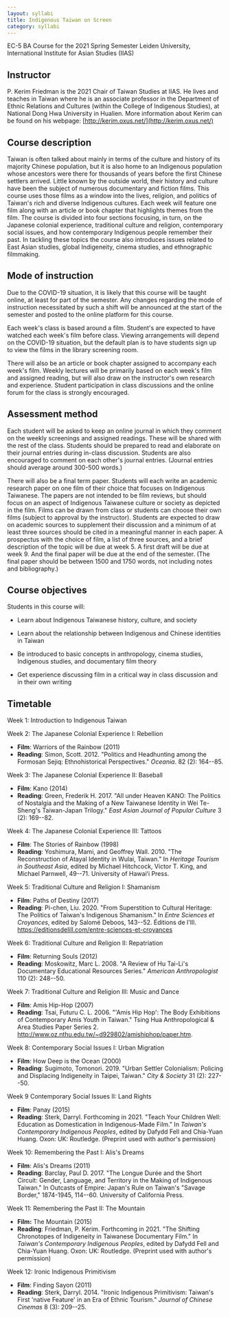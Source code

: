 ```yaml
---
layout: syllabi
title: Indigenous Taiwan on Screen
category: syllabi
---
```


EC-5 BA Course for the 2021 Spring Semester
Leiden University, International Institute for Asian Studies (IIAS) 

## Instructor

P. Kerim Friedman is the 2021 Chair of Taiwan Studies at IIAS. He lives and teaches in Taiwan where he is an associate professor in the Department of Ethnic Relations and Cultures (within the College of Indigenous Studies), at National Dong Hwa University in Hualien. More information about Kerim can be found on his webpage: [http://kerim.oxus.net/](http://kerim.oxus.net/)

## Course description

Taiwan is often talked about mainly in terms of the culture and history of its majority Chinese population, but it is also home to an Indigenous population whose ancestors were there for thousands of years before the first Chinese settlers arrived. Little known by the outside world, their history and culture have been the subject of numerous documentary and fiction films. This course uses those films as a window into the lives, religion, and politics of Taiwan's rich and diverse Indigenous cultures. Each week will feature one film along with an article or book chapter that highlights themes from the film. The course is divided into four sections focusing, in turn, on the Japanese colonial experience, traditional culture and religion, contemporary social issues, and how contemporary Indigenous people remember their past. In tackling these topics the course also introduces issues related to East Asian studies, global Indigeneity, cinema studies, and ethnographic filmmaking.

## Mode of instruction

Due to the COVID-19 situation, it is likely that this course will be taught online, at least for part of the semester. Any changes regarding the mode of instruction necessitated by such a shift will be announced at the start of the semester and posted to the online platform for this course.

Each week's class is based around a film. Student's are expected to have watched each week's film before class. Viewing arrangements will depend on the COVID-19 situation, but the default plan is to have students sign up to view the films in the library screening room.

There will also be an article or book chapter assigned to accompany each week's film. Weekly lectures will be primarily based on each week's film and assigned reading, but will also draw on the instructor's own research and experience. Student participation in class discussions and the online forum for the class is strongly encouraged.

## Assessment method

Each student will be asked to keep an online journal in which they comment on the weekly screenings and assigned readings. These will be shared with the rest of the class. Students should be prepared to read and elaborate on their journal entries during in-class discussion. Students are also encouraged to comment on each other's journal entries. (Journal entries should average around 300-500 words.)

There will also be a final term paper. Students will each write an academic research paper on one film of their choice that focuses on Indigenous Taiwanese. The papers are not intended to be film reviews, but should focus on an aspect of Indigenous Taiwanese culture or society as depicted in the film. Films can be drawn from class or students can choose their own films (subject to approval by the instructor). Students are expected to draw on academic sources to supplement their discussion and a minimum of at least three sources should be cited in a meaningful manner in each paper. A prospectus with the choice of film, a list of three sources, and a brief description of the topic will be due at week 5. A first draft will be due at week 9. And the final paper will be due at the end of the semester. (The final paper should be between 1500 and 1750 words, not including notes and bibliography.)

## Course objectives

Students in this course will:

-   Learn about Indigenous Taiwanese history, culture, and society

-   Learn about the relationship between Indigenous and Chinese identities in Taiwan

-   Be introduced to basic concepts in anthropology, cinema studies, Indigenous studies, and documentary film theory

-   Get experience discussing film in a critical way in class discussion and in their own writing

## Timetable

Week 1: Introduction to Indigenous Taiwan

Week 2: The Japanese Colonial Experience I: Rebellion

-  **Film**: Warriors of the Rainbow (2011)
-  **Reading**: Simon, Scott. 2012. "Politics and Headhunting among the Formosan Sejiq: Ethnohistorical Perspectives." *Oceania*. 82 (2): 164--85.

Week 3: The Japanese Colonial Experience II: Baseball

-  **Film**: Kano (2014)
-  **Reading**: Green, Frederik H. 2017. "All under Heaven KANO: The Politics of Nostalgia and the Making of a New Taiwanese Identity in Wei Te-Sheng's Taiwan-Japan Trilogy." *East Asian Journal of Popular Culture* 3 (2): 169--82.

Week 4: The Japanese Colonial Experience III: Tattoos

-  **Film**: The Stories of Rainbow (1998)
-  **Reading**: Yoshimura, Mami, and Geoffrey Wall. 2010. "The Reconstruction of Atayal Identity in Wulai, Taiwan." In *Heritage Tourism in Southeast Asia*, edited by Michael Hitchcock, Victor T. King, and Michael Parnwell, 49--71. University of Hawaiʻi Press.

Week 5: Traditional Culture and Religion I: Shamanism

-  **Film**: Paths of Destiny (2017)
-  **Reading**: Pi-chen, Liu. 2020. "From Superstition to Cultural Heritage: The Politics of Taiwan's Indigenous Shamanism." In *Entre Sciences et Croyances*, edited by Salomé Deboos, 143--52. Éditions de l'Ill. <https://editionsdelill.com/entre-sciences-et-croyances>

Week 6: Traditional Culture and Religion II: Repatriation

-  **Film**: Returning Souls (2012)
-  **Reading**: Moskowitz, Marc L. 2008. "A Review of Hu Tai-Li's Documentary Educational Resources Series." *American Anthropologist* 110 (2): 248--50.

Week 7: Traditional Culture and Religion III: Music and Dance

-  **Film**: Amis Hip-Hop (2007)
-  **Reading**: Tsai, Futuru C. L. 2006. "'Amis Hip Hop': The Body Exhibitions of Contemporary Amis Youth in Taiwan." Tsing Hua Anthropological & Area Studies Paper Series 2. http://www.oz.nthu.edu.tw/~d929802/amishiphop/paper.htm.

Week 8: Contemporary Social Issues I: Urban Migration

-  **Film**: How Deep is the Ocean (2000)
-  **Reading**: Sugimoto, Tomonori. 2019. "Urban Settler Colonialism: Policing and Displacing Indigeneity in Taipei, Taiwan." *City & Society* 31 (2): 227--50.

Week 9 Contemporary Social Issues II: Land Rights

-  **Film**: Panay (2015)
-  **Reading**: Sterk, Darryl. Forthcoming in 2021. "Teach Your Children Well: Education as Domestication in Indigenous-Made Film." In *Taiwan's Contemporary Indigenous Peoples*, edited by Dafydd Fell and Chia-Yuan Huang. Oxon: UK: Routledge. (Preprint used with author's permission)

Week 10: Remembering the Past I: Alis's Dreams

-  **Film**: Alis's Dreams (2011)
-  **Reading**: Barclay, Paul D. 2017. "The Longue Durée and the Short Circuit: Gender, Language, and Territory in the Making of Indigenous Taiwan." In Outcasts of Empire: Japan's Rule on Taiwan's "Savage Border," 1874-1945, 114--60. University of California Press.

Week 11: Remembering the Past II: The Mountain

-  **Film:** The Mountain (2015)
-  **Reading**: Friedman, P. Kerim. Forthcoming in 2021. "The Shifting Chronotopes of Indigeneity in Taiwanese Documentary Film." In *Taiwan's Contemporary Indigenous Peoples*, edited by Dafydd Fell and Chia-Yuan Huang. Oxon: UK: Routledge. (Preprint used with author's permission)

Week 12: Ironic Indigenous Primitivism

-  **Film**: Finding Sayon (2011)
-  **Reading**: Sterk, Darryl. 2014. "Ironic Indigenous Primitivism: Taiwan's First 'native Feature' in an Era of Ethnic Tourism." *Journal of Chinese Cinemas* 8 (3): 209--25.
